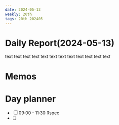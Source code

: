 ```yaml
---
date: 2024-05-13
weekly: 20th
tags: 20th 202405 
---
```

# Daily Report(2024-05-13)
text text text text text text text text text text text text
# Memos

# Day planner

- [ ] 09:00 - 11:30 Rspec
- [ ] 